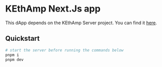 # KEthAmp Next.Js app

This dApp depends on the KEthAmp Server project. You can find it [here](../kethamp-server/README.md).

## Quickstart

```bash
# start the server before running the commands below
pnpm i
pnpm dev
```
